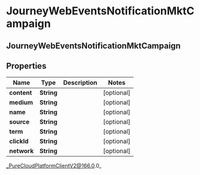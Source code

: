 # JourneyWebEventsNotificationMktCampaign

## JourneyWebEventsNotificationMktCampaign

## Properties

|Name | Type | Description | Notes|
|------------ | ------------- | ------------- | -------------|
| **content** | **String** |  | [optional] |
| **medium** | **String** |  | [optional] |
| **name** | **String** |  | [optional] |
| **source** | **String** |  | [optional] |
| **term** | **String** |  | [optional] |
| **clickId** | **String** |  | [optional] |
| **network** | **String** |  | [optional] |



_PureCloudPlatformClientV2@166.0.0_
